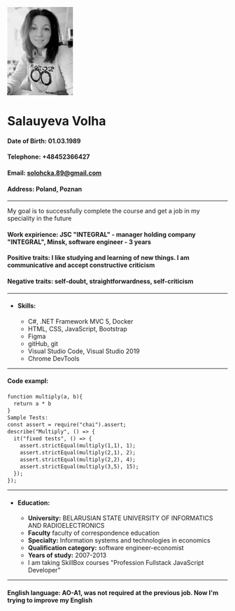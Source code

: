 ![](IMG_20200117_151300.jpg)  
# **Salauyeva Volha** 
#### Date of Birth: 01.03.1989
#### Telephone: +48452366427
#### Email: solohcka.89@gmail.com
#### Address: Poland, Poznan 
---
My goal is to successfully complete the course and get a job in my speciality in the future
#### **Work expirience:** JSC "INTEGRAL" - manager holding company "INTEGRAL", Minsk,  	software engineer - 3 years
#### **Positive traits:** I like studying and learning of new things. I am communicative and accept constructive criticism
#### **Negative traits:** self-doubt, straightforwardness, self-criticism
---
* #### **Skills:** 
    + C#, .NET Framework MVC 5, Docker
    + HTML, CSS, JavaScript, Bootstrap 
    + Figma
    + gitHub, git
    + Visual Studio Code, Visual Studio 2019
    + Chrome DevTools
---
#### **Code exampl:**
```
function multiply(a, b){
  return a * b
}
Sample Tests:
const assert = require("chai").assert;
describe("Multiply", () => {
  it("fixed tests", () => {
    assert.strictEqual(multiply(1,1), 1);
    assert.strictEqual(multiply(2,1), 2);
    assert.strictEqual(multiply(2,2), 4);
    assert.strictEqual(multiply(3,5), 15);   
  });
});
```
---
* #### **Education:**
    + **University:** BELARUSIAN STATE UNIVERSITY OF INFORMATICS AND RADIOELECTRONICS
    + **Faculty** faculty of correspondence education
    + **Specialty:** Information systems and technologies in economics
    + **Qualification category:** software engineer-economist
    + **Years of study:** 2007-2013
    + I am taking SkillBox courses "Profession Fullstack JavaScript Developer" 
---
#### **English language:** AO-A1, was not required at the previous job. Now I'm trying to improve my English 
